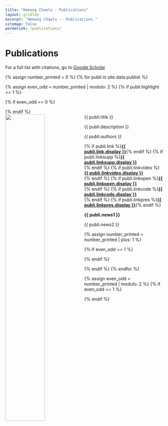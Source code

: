```yaml
---
title: "Hemang Chawla - Publications"
layout: gridlay
excerpt: "Hemang Chawla -- Publications."
sitemap: false
permalink: /publications/
---
```



# Publications

For a full list with citations, go to [Google Scholar](https://scholar.google.ch/citations?user=_58RpMgAAAAJ)

{% assign number_printed = 0 %}
{% for publi in site.data.publist %}

{% assign even_odd = number_printed | modulo: 2 %}
{% if publi.highlight == 1 %}

{% if even_odd == 0 %}
<div class="row">
{% endif %}

<div class="col-sm-6 clearfix">
 <div class="well">
  <pubtit style="text-align: justify">{{ publi.title }}</pubtit>
  <img src="{{ site.url }}{{ site.baseurl }}/images/pubpic/{{ publi.image }}" class="img-responsive" width="50%" style="float: left" />
  <p style="text-align: justify">{{ publi.description }}</p>
  <p><em>{{ publi.authors }}</em></p>
  <p>
  {% if publi.link %}<strong><a href="{{ publi.link.url }}">{{ publi.link.display }}</a></strong>{% endif %}
  {% if publi.linksupp %}<strong><a href="{{ publi.linksupp.url }}">{{ publi.linksupp.display }}</a></strong><br>{% endif %}
  {% if publi.linkvideo %}<strong><a href="{{ publi.linkvideo.url }}">{{ publi.linkvideo.display }}</a></strong><br>{% endif %}
  {% if publi.linkopen %}<strong><a href="{{ publi.linkopen.url }}">{{ publi.linkopen.display }}</a></strong><br>{% endif %} 
  {% if publi.linkcode %}<strong><a href="{{ publi.linkcode.url }}">{{ publi.linkcode.display }}</a></strong><br>{% endif %} 
  {% if publi.linkpres %}<strong><a href="{{ publi.linkpres.url }}">{{ publi.linkpres.display }}</a></strong>{% endif %}
  </p>
  <p class="text-danger"><strong> {{ publi.news1 }}</strong></p>
  <p> {{ publi.news2 }}</p>
 </div>
</div>

{% assign number_printed = number_printed | plus: 1 %}

{% if even_odd == 1 %}
</div>
{% endif %}

{% endif %}
{% endfor %}

{% assign even_odd = number_printed | modulo: 2 %}
{% if even_odd == 1 %}
</div>
{% endif %}

<p> &nbsp; </p>
